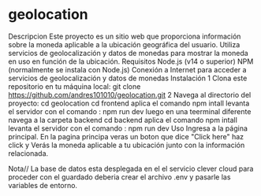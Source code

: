 # geolocation
Descripcion
Este proyecto es un sitio web que proporciona información sobre la moneda aplicable a la ubicación geográfica del usuario. Utiliza servicios de geolocalización y datos de monedas para mostrar la moneda en uso en función de la ubicación.
Requisitos
Node.js (v14 o superior)
NPM (normalmente se instala con Node.js)
Conexión a Internet para acceder a servicios de geolocalización y datos de monedas
Instalación
1 Clona este repositorio en tu máquina local:
git clone https://github.com/andres101010/geolocation.git
2 Navega al directorio del proyecto:
cd geolocation
cd frontend
aplica el comando npm intall
levanta el servidor con el comando : npm run dev
luego en una teerminal diferente navega a la carpeta backend
cd backend
aplica el comando npm intall
levanta el servidor con el comando : npm run dev
Uso
Ingresa a la página principal.
En la pagina principa veras un boton que dice "Click here" haz click y
Verás la moneda aplicable a tu ubicación junto con la información relacionada.

Nota// 
La base de datos esta desplegada en el el servicio clever cloud
para proceder con el guardado deberia crear el archivo .env y pasarle las variables de entorno.
